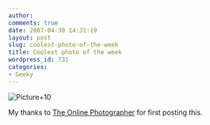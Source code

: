 ```yaml
---
author:
comments: true
date: 2007-04-30 14:31:19
layout: post
slug: coolest-photo-of-the-week
title: Coolest photo of the week
wordpress_id: 731
categories:
- Geeky
---
```


![Picture+10](http://jeremycherfas.net/uploads/Picture+10.png)

My thanks to [The Online Photographer](http://theonlinephotographer.blogspot.com/2007/04/hawking-floats.html) for first posting this.
